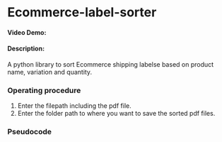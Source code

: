 # Ecommerce-label-sorter

#### Video Demo:  <URL HERE>

#### Description:
A python library to sort Ecommerce shipping labelse based on product name, variation and quantity.

### Operating procedure
1. Enter the filepath including the pdf file.
2. Enter the folder path to where you want to save the sorted pdf files.

### Pseudocode

